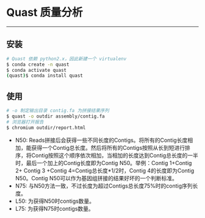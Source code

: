 # Quast 质量分析



---

## 安装

```bash
# Quast 依赖 python2.x，因此新建一个 virtualenv
$ conda create -n quast
$ conda activate quast
(quast)$ conda install quast
```

## 使用

```bash
# -o 制定输出目录 contig.fa 为拼接结果序列
$ quast -o outdir assembly/contig.fa
# 浏览器打开报告
$ chromium outdir/report.html
```

- N50: Reads拼接后会获得一些不同长度的Contigs。将所有的Contig长度相加，能获得一个Contig总长度。然后将所有的Contigs按照从长到短进行排序，将Contig按照这个顺序依次相加，当相加的长度达到Contig总长度的一半时，最后一个加上的Contig长度即为Contig N50。举例：Contig 1+Contig 2+ Contig 3 +Contig 4=Contig总长度*1/2时，Contig 4的长度即为Contig N50。Contig N50可以作为基因组拼接的结果好坏的一个判断标准。
- N75: 与N50方法一致，不过长度为超过Contigs总长度75%时的contig序列长度。
- L50: 为获得N50时contigs数量。
- L75: 为获得N75时contigs数量。

